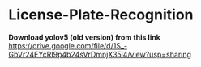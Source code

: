 # License-Plate-Recognition
 
**Download yolov5 (old version) from this link**
https://drive.google.com/file/d/1S_-GbVr24EYcRI9p4b24sVrDmnjX35l4/view?usp=sharing